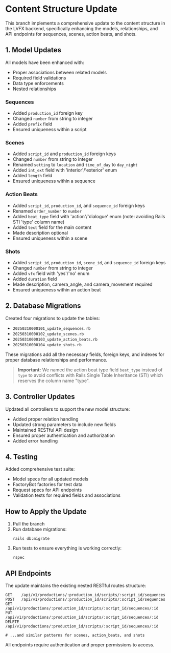 # Content Structure Update

This branch implements a comprehensive update to the content structure in the LVFX backend, specifically enhancing the models, relationships, and API endpoints for sequences, scenes, action beats, and shots.

## 1. Model Updates

All models have been enhanced with:
- Proper associations between related models
- Required field validations
- Data type enforcements
- Nested relationships

### Sequences
- Added `production_id` foreign key
- Changed `number` from string to integer
- Added `prefix` field
- Ensured uniqueness within a script

### Scenes
- Added `script_id` and `production_id` foreign keys
- Changed `number` from string to integer
- Renamed `setting` to `location` and `time_of_day` to `day_night`
- Added `int_ext` field with 'interior'/'exterior' enum
- Added `length` field
- Ensured uniqueness within a sequence

### Action Beats
- Added `script_id`, `production_id`, and `sequence_id` foreign keys
- Renamed `order_number` to `number`
- Added `beat_type` field with 'action'/'dialogue' enum (note: avoiding Rails STI 'type' column name)
- Added `text` field for the main content
- Made description optional
- Ensured uniqueness within a scene

### Shots
- Added `script_id`, `production_id`, `scene_id`, and `sequence_id` foreign keys
- Changed `number` from string to integer
- Added `vfx` field with 'yes'/'no' enum
- Added `duration` field
- Made description, camera_angle, and camera_movement required
- Ensured uniqueness within an action beat

## 2. Database Migrations

Created four migrations to update the tables:
- `20250310000101_update_sequences.rb`
- `20250310000102_update_scenes.rb`
- `20250310000103_update_action_beats.rb`
- `20250310000104_update_shots.rb`

These migrations add all the necessary fields, foreign keys, and indexes for proper database relationships and performance.

> **Important:** We named the action beat type field `beat_type` instead of `type` to avoid conflicts with Rails Single Table Inheritance (STI) which reserves the column name "type".

## 3. Controller Updates

Updated all controllers to support the new model structure:
- Added proper relation handling
- Updated strong parameters to include new fields
- Maintained RESTful API design
- Ensured proper authentication and authorization
- Added error handling

## 4. Testing

Added comprehensive test suite:
- Model specs for all updated models
- FactoryBot factories for test data
- Request specs for API endpoints
- Validation tests for required fields and associations

## How to Apply the Update

1. Pull the branch
2. Run database migrations:
   ```
   rails db:migrate
   ```
3. Run tests to ensure everything is working correctly:
   ```
   rspec
   ```

## API Endpoints

The update maintains the existing nested RESTful routes structure:

```
GET    /api/v1/productions/:production_id/scripts/:script_id/sequences
POST   /api/v1/productions/:production_id/scripts/:script_id/sequences
GET    /api/v1/productions/:production_id/scripts/:script_id/sequences/:id
PUT    /api/v1/productions/:production_id/scripts/:script_id/sequences/:id
DELETE /api/v1/productions/:production_id/scripts/:script_id/sequences/:id

# ...and similar patterns for scenes, action_beats, and shots
```

All endpoints require authentication and proper permissions to access.